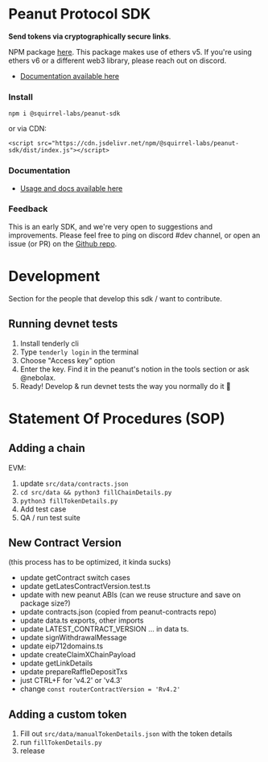 # Peanut Protocol SDK

**Send tokens via cryptographically secure links**.

NPM package [here](https://www.npmjs.com/package/@squirrel-labs/peanut-sdk). This package makes use of ethers v5. If you're using ethers v6 or a different web3 library, please reach out on discord.

-   [Documentation available here](https://docs.peanut.to/sdk-documentation/building-with-the-sdk/getting-started-with-the-sdk/)

### Install

`npm i @squirrel-labs/peanut-sdk`

or via CDN:

`<script src="https://cdn.jsdelivr.net/npm/@squirrel-labs/peanut-sdk/dist/index.js"></script> `

### Documentation

-   [Usage and docs available here](https://docs.peanut.to/integrations/sdk-quick-start)

### Feedback

This is an early SDK, and we're very open to suggestions and improvements. Please feel free to ping on discord #dev channel, or open an issue (or PR) on the [Github repo](https://github.com/peanutprotocol/peanut-sdk/issues).

# Development

Section for the people that develop this sdk / want to contribute.

## Running devnet tests

1. Install tenderly cli
2. Type `tenderly login` in the terminal
3. Choose "Access key" option
4. Enter the key. Find it in the peanut's notion in the tools section or ask @nebolax.
5. Ready! Develop & run devnet tests the way you normally do it 🥜

# Statement Of Procedures (SOP)

## Adding a chain

EVM:

1. update `src/data/contracts.json`
2. `cd src/data && python3 fillChainDetails.py`
3. `python3 fillTokenDetails.py`
4. Add test case
5. QA / run test suite

## New Contract Version

(this process has to be optimized, it kinda sucks)

-   update getContract switch cases
-   update getLatesContractVersion.test.ts
-   update with new peanut ABIs (can we reuse structure and save on package size?)
-   update contracts.json (copied from peanut-contracts repo)
-   update data.ts exports, other imports
-   update LATEST_CONTRACT_VERSION ... in data ts.
-   update signWithdrawalMessage
-   update eip712domains.ts
-   update createClaimXChainPayload
-   update getLinkDetails
-   update prepareRaffleDepositTxs
-   just CTRL+F for 'v4.2' or 'v4.3'
-   change `const routerContractVersion = 'Rv4.2'`

## Adding a custom token

1. Fill out `src/data/manualTokenDetails.json` with the token details
2. run `fillTokenDetails.py`
3. release
